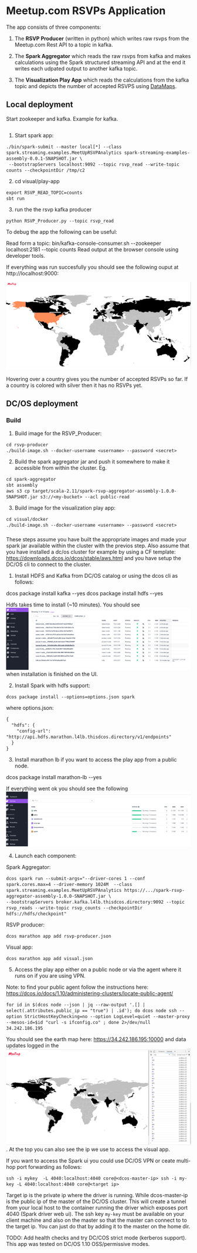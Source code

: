 # Meetup.com RSVPs Application

The app consists of three components:

1. The **RSVP Producer** (written in python) which writes raw rsvps from the Meetup.com Rest API to a topic in kafka.

2. The **Spark Aggregator** which reads the raw rsvps from kafka and makes calculations using
the Spark structured streaming API and at the end it writes each udpated output to another kafka topic.

3. The **Visualization Play App** which reads the calculations from the kafka topic and depicts
the number of accepted RSVPS using [DataMaps](http://datamaps.github.io/).

## Local deployment

Start zookeeper and kafka. Example for kafka.
```nohup ~/kafka_2.11-0.11.0.1/bin/kafka-server-start.sh ~/kafka_2.11-0.11.0.1/config/server.properties > ~/kafka.log 2>&1 &
```

1) Start spark app:
```
./bin/spark-submit --master local[*] --class spark.streaming.examples.MeetUpRSVPAnalytics spark-streaming-examples-assembly-0.0.1-SNAPSHOT.jar \
 --bootstrapServers localhost:9092 --topic rsvp_read --write-topic counts --checkpointDir /tmp/c2
```
2) cd visual/play-app
```
export RSVP_READ_TOPIC=counts
sbt run
```
3) run the the rsvp kafka producer
```
python RSVP_Producer.py --topic rsvp_read
```

To debug the app the following can be useful:

Read form a topic: bin/kafka-console-consumer.sh --zookeeper localhost:2181 --topic counts
Read output at the browser console using developer tools.

If everything was run succesfully you should see the following ouput at http://localhost:9000:

![RSVPMAP](./demo.png)

Hovering over a country gives you the number of accepted RSVPs so far. If a country is colored with silver then it has no RSVPs yet.

## DC/OS deployment

### Build

1) Build image for the RSVP_Producer:

```
cd rsvp-producer
./build-image.sh --docker-username <username> --password <secret>

```

2) Build the spark aggregator jar and push it somewhere to make it accessible from
within the cluster. Eg.

```
cd spark-aggregator
sbt assembly
aws s3 cp target/scala-2.11/spark-rsvp-aggregator-assembly-1.0.0-SNAPSHOT.jar s3://<my-bucket> --acl public-read
```

3)  Build image for the visualization play app:

```
cd visual/docker
./build-image.sh --docker-username <username> --password <secret>

```

###

These steps assume you have built the appropriate images and made your spark jar available within the
cluster with the previos step. Also assume that you have installed a dc/os cluster for example
by using a CF template: https://downloads.dcos.io/dcos/stable/aws.html and you have setup the DC/OS cli to connect to the cluster.

1) Install HDFS and Kafka from DC/OS catalog or using the dcos cli as follows:

dcos package install kafka --yes
dcos package install hdfs --yes

Hdfs takes time to install (~10 minutes). You should see ![11 active tasks](hdfs_ok.png)
when installation is finished on the UI.

2) Install Spark with hdfs support:

```
dcos package install --options=options.json spark
```
where options.json:
```
{
  "hdfs": {
    "config-url": "http://api.hdfs.marathon.l4lb.thisdcos.directory/v1/endpoints"
  }
}
```

3) Install marathon lb if you want to access the play app from a public node.

dcos package install marathon-lb --yes

If everything went ok you should see the following ![services running](services_ok.png)

4) Launch each component:

Spark Aggregator:


  ```
  dcos spark run --submit-args="--driver-cores 1 --conf spark.cores.max=4 --driver-memory 1024M  --class spark.streaming.examples.MeetUpRSVPAnalytics https://.../spark-rsvp-aggregator-assembly-1.0.0-SNAPSHOT.jar \
 --bootstrapServers broker.kafka.l4lb.thisdcos.directory:9092 --topic rsvp_reads --write-topic rsvp_counts --checkpointDir hdfs://hdfs/checkpoint"
 ```

  RSVP producer:
  ```
  dcos marathon app add rsvp-producer.json
  ```

  Visual app:

  ```
  dcos marathon app add visual.json
  ```

5) Access the play app either on a public node or via the agent where it runs on
if you are using VPN.

Note: to find your public agent follow the instructions here: https://dcos.io/docs/1.10/administering-clusters/locate-public-agent/

```
for id in $(dcos node --json | jq --raw-output '.[] | select(.attributes.public_ip == "true") | .id'); do dcos node ssh --option StrictHostKeyChecking=no --option LogLevel=quiet --master-proxy --mesos-id=$id "curl -s ifconfig.co" ; done 2>/dev/null
34.242.186.195
```
You should see the earth map here: https://34.242.186.195:10000 and data updates logged
in the ![console](./dcos_demo.png). At the top you can also see the ip we use to access the visual app.

If you want to access the Spark ui you could use DC/OS VPN or ceate multi-hop port forwarding as follows:

```
ssh -i mykey  -L 4040:localhost:4040 core@<dcos-master-ip> ssh -i my-key -L 4040:localhost:4040 core@<target ip>
```

Target ip is the private ip where the driver is running. While dcos-master-ip is the public ip of the master
of the DC/OS cluster. This will create a tunnel from your local host to the container running the driver which
exposes port 4040 (Spark driver web ui). The ssh key `my-key` must be available on your client machine and also
on the master so that the master can connect to to the target ip. You can just do that by adding it to the master
on the home dir.


TODO: Add health checks and try DC/COS strict mode (kerberos support).
This app was tested on DC/OS 1.10 OSS/permissive modes.
